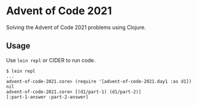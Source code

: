 # Advent of Code 2021
Solving the Advent of Code 2021 problems using Clojure.

## Usage
Use `lein repl` or CIDER to run code.

```
$ lein repl
...
advent-of-code-2021.core> (require '[advent-of-code-2021.day1 :as d1])
nil
advent-of-code-2021.core> [(d1/part-1) (d1/part-2)]
[:part-1-answer :part-2-answer]
```
